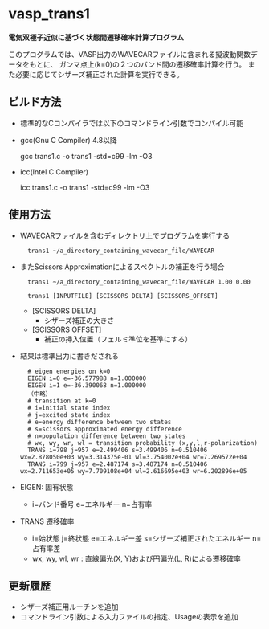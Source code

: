 # vasp_trans1

__電気双極子近似に基づく状態間遷移確率計算プログラム__

このプログラムでは、VASP出力のWAVECARファイルに含まれる擬波動関数データをもとに、
ガンマ点上(k=0)の２つのバンド間の遷移確率計算を行う。
また必要に応じてシザーズ補正された計算を実行できる。

## ビルド方法
* 標準的なCコンパイラでは以下のコマンドライン引数でコンパイル可能
 * gcc(Gnu C Compiler) 4.8以降
    
    gcc trans1.c -o trans1 -std=c99 -lm -O3

 * icc(Intel C Compiler)
    
    icc trans1.c -o trans1 -std=c99 -lm -O3

## 使用方法
* WAVECARファイルを含むディレクトリ上でプログラムを実行する

        trans1 ~/a_directory_containing_wavecar_file/WAVECAR

* またScissors Approximationによるスペクトルの補正を行う場合

        trans1 ~/a_directory_containing_wavecar_file/WAVECAR 1.00 0.00
        
        trans1 [INPUTFILE] [SCISSORS DELTA] [SCISSORS_OFFSET]
        
    * [SCISSORS DELTA]
        * シザーズ補正の大きさ
    * [SCISSORS OFFSET]
        * 補正の挿入位置（フェルミ準位を基準にする）


* 結果は標準出力に書きだされる

        # eigen energies on k=0
        EIGEN i=0 e=-36.577988 n=1.000000
        EIGEN i=1 e=-36.390068 n=1.000000
        （中略）
        # transition at k=0
        # i=initial state index
        # j=excited state index
        # e=energy difference between two states
        # s=scissors approximated energy difference
        # n=population difference between two states
        # wx, wy, wr, wl = transition probability (x,y,l,r-polarization)
        TRANS i=798 j=957 e=2.499406 s=3.499406 n=0.510406 wx=2.878050e+03 wy=3.314375e-01 wl=3.754002e+04 wr=7.269572e+04
        TRANS i=799 j=957 e=2.487174 s=3.487174 n=0.510406 wx=2.711653e+05 wy=7.709108e+04 wl=2.616695e+03 wr=6.202896e+05

* EIGEN: 固有状態
    * i=バンド番号 e=エネルギー n=占有率
* TRANS 遷移確率
    * i=始状態 j=終状態 e=エネルギー差 s=シザーズ補正されたエネルギー n=占有率差
    * wx, wy, wl, wr : 直線偏光(X, Y)および円偏光(L, R)による遷移確率

## 更新履歴
* シザーズ補正用ルーチンを追加
* コマンドライン引数による入力ファイルの指定、Usageの表示を追加

